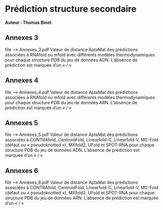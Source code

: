 # Prédiction structure secondaire
**Auteur : Thomas Binet**

## Annexes 3
file --> Annexes_3.pdf 
Valeur de distance AptaMat des prédictions associées à RNAfold ou mfold avec différents modèles thermodynamiques pour chaque structure PDB du jeu de données ADN. L’absence de prédiction est marquée d’un « / »

## Annexes 4
file --> Annexes_4.pdf 
Valeur de distance AptaMat des prédictions associées à RNAfold ou mfold avec différents modèles thermodynamiques pour chaque structure PDB du jeu de données ARN. L’absence de prédiction est marquée d’un « / »

## Annexes 5
file --> Annexes_5.pdf 
Valeur de distance AptaMat des prédictions associées à CONTRAfold, CentroidFold, Linearfold-C, Linearfold-V, MC-Fold (défaut ou « pseudoknotted »), MXfold2, UFold et SPOT-RNA pour chaque structure PDB du jeu de données ADN. L’absence de prédiction est marquée d’un « / »

## Annexes 6
file --> Annexes_6.pdf 
Valeur de distance AptaMat des prédictions associées à CONTRAfold, CentroidFold, Linearfold-C, Linearfold-V, MC-Fold (défaut ou « pseudoknotted »), MXfold2, UFold et SPOT-RNA pour chaque structure PDB du jeu de données ARN. L’absence de prédiction est marquée d’un « / »
